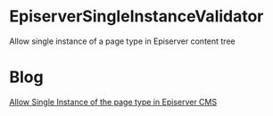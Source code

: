 # EpiserverSingleInstanceValidator
Allow single instance of a page type in Episerver content tree

# Blog
[Allow Single Instance of the page type in Episerver CMS](https://naveedulhaq.com/index.php/episerver/allow-single-instance-of-the-page-type-in-episerver-cms/ "Naveed Ul-Haq's Blog")

